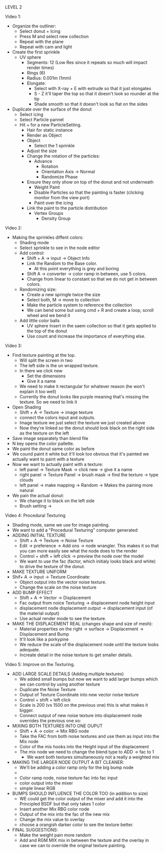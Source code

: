 LEVEL 2

Video 1:
- Organize the outliner:
  - Select donut + Icing
  - Press M and select new collection
  - Repeat with the plane
  - Repeat with cam and light
- Create the first sprinkle
  - UV sphere
    - Segments: 12 (Low Res since it repeats so much will impact render times)
    - Rings (6)
    - Radius: 0.001m (1mm)
    - Elongate:
      - Select with X-ray + E with extrude so that it just elongates
      - S - Z it'll taper the top so that it doesn't look so rounder at the tip
      - Shade smooth so that it doesn't look so flat on the sides
- Duplicate over the surface of the donut
  - Select icing
  - Select Particle pannel
  - Hit + for a new ParticleSetting.
    - Hair for static instance
    - Render as Object
    - Object
      - Select the 1 sprinkle
    - Adjust the size
    - Change the rotation of the particles:
      - Advance
        - Rotation
        - Orientation Axis -> Normal
        - Randomize Phase
    - Ensure they only show on top of the donut and not underneath
      - Weight Paint
      - Disable Particles so that the painting is faster (clicking monitor from the view port)
      - Paint over the icing
    - Link the paint to the particle distribution
      - Vertex Groups
        - Density Group

Video 2:
- Making the sprinkles diffent colors:
  - Shading mode
  - Select sprinkle to see in the node editor
  - Add control:
    - Shift + A -> input -> Object Info
    - Link the Random to the Base color.
      - At this point everything is grey and boring
    - Shift A -> converter -> color ramp in between, use 5 colors.
    - Change from linear to constant so that we do not get in between colors.
  - Randomizing size:
    - Create a new springle twice the size
    - Select both, M -> move to collection
    - Make the particle system to reference the collection
    - We can bend some but using cmd + R and create a loop, scroll wheel and we bend it
  - Add little color balls
    - UV sphere Insert in the saem collection so that it gets applied to the top of the donut
    - Use count and increase the importance of everything else.

Video 3: 
  - Find texture painting at the top.
    - Will split the screen in two 
    - The left side is the un wrapped texture.
    - In there we click new
      - Set the dimensions
      - Give it a name
    - We need to make it rectangular for whatever reason (he won't explain it too well)
    - Currently the donut looks like purple meaning that's missing the texture. So we need to link it
  - Open Shading 
    - Shift + A -> Texture -> image texture
    - connect the colors input and outputs.
    - Image texture we just select the texture we just created above
    - Now they're linked so the donut should look black on the right side as the texture on the left
  - Save image separately than blend file
  - N key opens the color pallette.
  - We paint the donut same color as before
  - We cound paint it white but it'll look too obvious that it's painted we actually want to paint with a texture
  - Now we want to actually paint with a texture:
    - left panel -> Texture Mask -> click new -> give it a name
    - right panel -> Texture Panel -> brush mask -> find the texture -> type clouds
    - left panel -> make mapping -> Random -> Makes the paining more natural
  - We pain the actual donut:
    - We change it to black on the left side
    - Brush setting ->

Video 4: Procedural Texturing 
  - Shading mode, same we use for image painting.
  - We want to add a "Procedural Texturing" computer generated
  - ADDING INITIAL TEXTURE
    - Shift + A -> Texture -> Noise Texture
    - Edit -> preference -> Add ons -> node wrangler. This makes it so that you can more easily see what the node does to the render
    - Control + shift + left click -> preview the node over the model
    - We want to use the fac (factor, which initialy looks black and white) to drive the texture of the donut.
  - MAKE TEXTURE UNIFORM
  - Shif+ A -> input -> Texture Coordinate:  
    - Object output into the vector noise texture.
    - Change the scale on the noise texture
  - ADD BUMP EFFECT
    - Shift + A -> Vector -> Displacement
    - Fac output from noice Texturing -> displacement node height input
    - displacement node displacement output -> displacement input (of the material output)
    - Use actual render mode to see the texture.
  - MAKE THE DISPLACEMENT REAL (changes shape and size of mesh):
    - Material properties on the right -> surface -> Displacement -> Displacement and Bump
    - It'll look like a porkypine
    - We reduce the scale of the displacement node until the texture looks adequate.
    - Increate detail in the noise texture to get smaller details.

Video 5: Improve on the Texturing.
  - ADD LARGE SCALE DETAILS (Adding multiple textures)
    - We added small bumps but now we want to add larger bumps which we can control by using another texture
    - Duplicate the Noise Texture
    - Output of Texture Coordinate into new vector noise texture
    - Control + shift + left click
    - Scale is 200 (vs 1500 on the previous one) this is what makes it bigger.
    - Connect output of new noise texture into displacement node overrides the previous one so:
  - MIXING BOTH TEXTURES INTO ONE OUPUT
    - Shift + A -> color -> Mix RBG node
    - Take the FAC from both noise textures and use them as input into the Mix node
    - Color of the mix hooks into the Height input of the displacement
    - The mix node we need to change the blend type to ADD -> fac to 1
      - We want both textures simultaneously not a really a weighted mix
  - MAKING THE LARGER NODE OUTPUT A BIT CLEANER:
    - We'll be adding a color ramp only for the big bump node
    - 
    - Color ramp node, noise texture fac into fac input
    - color output into the mixer
    - simple linear RGB
  - BUMPS SHOULD INFLUENCE THE COLOR TOO (in addition to size)
    - WE could get the color output of the mixer and add it into the Principled BSDF but that only takes 1 color
    - Insert another Mix RBG color node
    - Output of the mix into the fac of the new mix
    - Change the mix value to overlay
    - choose a orangish darker color to see the texture better.
  - FINAL SUGGESTIONS:
    - Make the weight pain more random
    - Add and RGM MIX mix in between the texture and the overlay in case we can to override the original texture painting.


